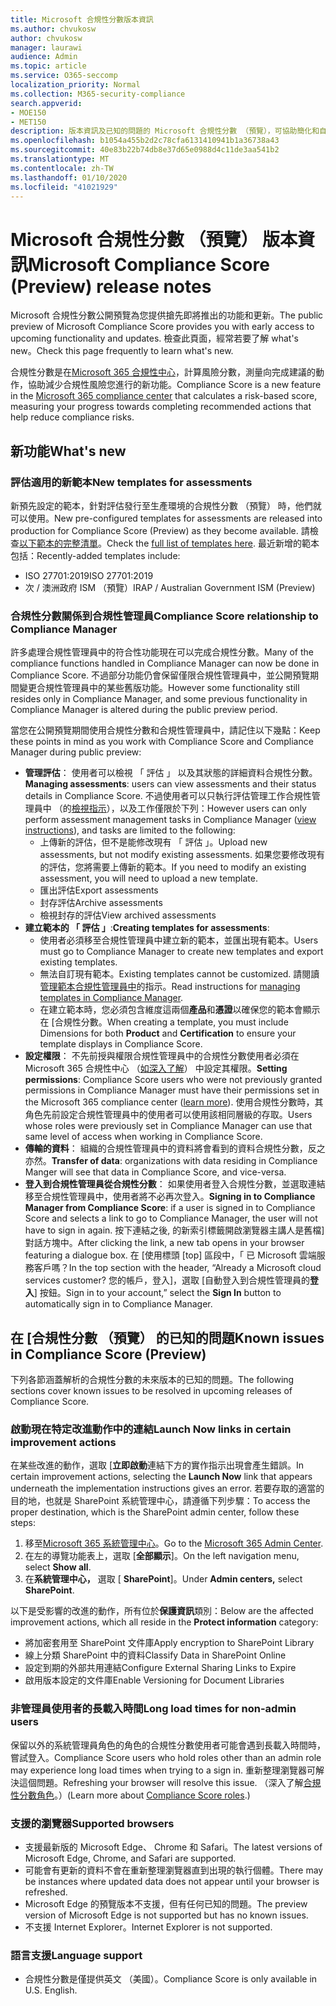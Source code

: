 ```yaml
---
title: Microsoft 合規性分數版本資訊
ms.author: chvukosw
author: chvukosw
manager: laurawi
audience: Admin
ms.topic: article
ms.service: O365-seccomp
localization_priority: Normal
ms.collection: M365-security-compliance
search.appverid:
- MOE150
- MET150
description: 版本資訊及已知的問題的 Microsoft 合規性分數 （預覽），可協助簡化和自動化風險評定 M365 合規性中心中的功能。
ms.openlocfilehash: b1054a455b2d2c78cfa6131410941b1a36738a43
ms.sourcegitcommit: 40e83b22b74db8e37d65e0988d4c11de3aa541b2
ms.translationtype: MT
ms.contentlocale: zh-TW
ms.lasthandoff: 01/10/2020
ms.locfileid: "41021929"
---
```

# <a name="microsoft-compliance-score-preview-release-notes"></a><span data-ttu-id="ee6e4-103">Microsoft 合規性分數 （預覽） 版本資訊</span><span class="sxs-lookup"><span data-stu-id="ee6e4-103">Microsoft Compliance Score (Preview) release notes</span></span>

<span data-ttu-id="ee6e4-104">Microsoft 合規性分數公開預覽為您提供搶先即將推出的功能和更新。</span><span class="sxs-lookup"><span data-stu-id="ee6e4-104">The public preview of Microsoft Compliance Score provides you with early access to upcoming functionality and updates.</span></span> <span data-ttu-id="ee6e4-105">檢查此頁面，經常若要了解 what's new。</span><span class="sxs-lookup"><span data-stu-id="ee6e4-105">Check this page frequently to learn what's new.</span></span>

<span data-ttu-id="ee6e4-106">合規性分數是在[Microsoft 365 合規性中心](microsoft-365-compliance-center.md)，計算風險分數，測量向完成建議的動作，協助減少合規性風險您進行的新功能。</span><span class="sxs-lookup"><span data-stu-id="ee6e4-106">Compliance Score is a new feature in the [Microsoft 365 compliance center](microsoft-365-compliance-center.md) that calculates a risk-based score, measuring your progress towards completing recommended actions that help reduce compliance risks.</span></span>

## <a name="whats-new"></a><span data-ttu-id="ee6e4-107">新功能</span><span class="sxs-lookup"><span data-stu-id="ee6e4-107">What's new</span></span>

### <a name="new-templates-for-assessments"></a><span data-ttu-id="ee6e4-108">評估適用的新範本</span><span class="sxs-lookup"><span data-stu-id="ee6e4-108">New templates for assessments</span></span>

<span data-ttu-id="ee6e4-109">新預先設定的範本，針對評估發行至生產環境的合規性分數 （預覽） 時，他們就可以使用。</span><span class="sxs-lookup"><span data-stu-id="ee6e4-109">New pre-configured templates for assessments are released into production for Compliance Score (Preview) as they become available.</span></span> <span data-ttu-id="ee6e4-110">請檢查[以下範本的完整清單](compliance-score.md#templates)。</span><span class="sxs-lookup"><span data-stu-id="ee6e4-110">Check the [full list of templates here](compliance-score.md#templates).</span></span> <span data-ttu-id="ee6e4-111">最近新增的範本包括：</span><span class="sxs-lookup"><span data-stu-id="ee6e4-111">Recently-added templates include:</span></span>

- <span data-ttu-id="ee6e4-112">ISO 27701:2019</span><span class="sxs-lookup"><span data-stu-id="ee6e4-112">ISO 27701:2019</span></span>
- <span data-ttu-id="ee6e4-113">次 / 澳洲政府 ISM （預覽）</span><span class="sxs-lookup"><span data-stu-id="ee6e4-113">IRAP / Australian Government ISM (Preview)</span></span>


### <a name="compliance-score-relationship-to-compliance-manager"></a><span data-ttu-id="ee6e4-114">合規性分數關係到合規性管理員</span><span class="sxs-lookup"><span data-stu-id="ee6e4-114">Compliance Score relationship to Compliance Manager</span></span>

<span data-ttu-id="ee6e4-115">許多處理合規性管理員中的符合性功能現在可以完成合規性分數。</span><span class="sxs-lookup"><span data-stu-id="ee6e4-115">Many of the compliance functions handled in Compliance Manager can now be done in Compliance Score.</span></span> <span data-ttu-id="ee6e4-116">不過部分功能仍會保留僅限合規性管理員中，並公開預覽期間變更合規性管理員中的某些舊版功能。</span><span class="sxs-lookup"><span data-stu-id="ee6e4-116">However some functionality still resides only in Compliance Manager, and some previous functionality in Compliance Manager is altered during the public preview period.</span></span> 

<span data-ttu-id="ee6e4-117">當您在公開預覽期間使用合規性分數和合規性管理員中，請記住以下幾點：</span><span class="sxs-lookup"><span data-stu-id="ee6e4-117">Keep these points in mind as you work with Compliance Score and Compliance Manager during public preview:</span></span>

- <span data-ttu-id="ee6e4-118">**管理評估**： 使用者可以檢視 「 評估 」 以及其狀態的詳細資料合規性分數。</span><span class="sxs-lookup"><span data-stu-id="ee6e4-118">**Managing assessments**: users can view assessments and their status details in Compliance Score.</span></span> <span data-ttu-id="ee6e4-119">不過使用者可以只執行評估管理工作合規性管理員中 （的[檢視指示](working-with-compliance-manager.md#assessments)），以及工作僅限於下列：</span><span class="sxs-lookup"><span data-stu-id="ee6e4-119">However users can only perform assessment management tasks in Compliance Manager ([view instructions](working-with-compliance-manager.md#assessments)), and tasks are limited to the following:</span></span>
    - <span data-ttu-id="ee6e4-120">上傳新的評估，但不是能修改現有 「 評估 」。</span><span class="sxs-lookup"><span data-stu-id="ee6e4-120">Upload new assessments, but not modify existing assessments.</span></span> <span data-ttu-id="ee6e4-121">如果您要修改現有的評估，您將需要上傳新的範本。</span><span class="sxs-lookup"><span data-stu-id="ee6e4-121">If you need to modify an existing assessment, you will need to upload a new template.</span></span>
    - <span data-ttu-id="ee6e4-122">匯出評估</span><span class="sxs-lookup"><span data-stu-id="ee6e4-122">Export assessments</span></span>
    - <span data-ttu-id="ee6e4-123">封存評估</span><span class="sxs-lookup"><span data-stu-id="ee6e4-123">Archive assessments</span></span>
    - <span data-ttu-id="ee6e4-124">檢視封存的評估</span><span class="sxs-lookup"><span data-stu-id="ee6e4-124">View archived assessments</span></span>
 - <span data-ttu-id="ee6e4-125">**建立範本的 「 評估 」**:</span><span class="sxs-lookup"><span data-stu-id="ee6e4-125">**Creating templates for assessments**:</span></span> 
   - <span data-ttu-id="ee6e4-126">使用者必須移至合規性管理員中建立新的範本，並匯出現有範本。</span><span class="sxs-lookup"><span data-stu-id="ee6e4-126">Users must go to Compliance Manager to create new templates and export existing templates.</span></span> 
   - <span data-ttu-id="ee6e4-127">無法自訂現有範本。</span><span class="sxs-lookup"><span data-stu-id="ee6e4-127">Existing templates cannot be customized.</span></span> <span data-ttu-id="ee6e4-128">請閱讀[管理範本合規性管理員中](working-with-compliance-manager.md#templates)的指示。</span><span class="sxs-lookup"><span data-stu-id="ee6e4-128">Read instructions for [managing templates in Compliance Manager](working-with-compliance-manager.md#templates).</span></span>
   - <span data-ttu-id="ee6e4-129">在建立範本時，您必須包含維度這兩個**產品**和**憑證**以確保您的範本會顯示在 [合規性分數。</span><span class="sxs-lookup"><span data-stu-id="ee6e4-129">When creating a template, you must include Dimensions for both **Product** and **Certification** to ensure your template displays in Compliance Score.</span></span>
 - <span data-ttu-id="ee6e4-130">**設定權限**： 不先前授與權限合規性管理員中的合規性分數使用者必須在 Microsoft 365 合規性中心 （[如深入了解](compliance-score-setup.md#set-user-permissions-and-assign-roles)） 中設定其權限。</span><span class="sxs-lookup"><span data-stu-id="ee6e4-130">**Setting permissions**: Compliance Score users who were not previously granted permissions in Compliance Manager must have their permissions set in the Microsoft 365 compliance center ([learn more](compliance-score-setup.md#set-user-permissions-and-assign-roles)).</span></span> <span data-ttu-id="ee6e4-131">使用合規性分數時，其角色先前設定合規性管理員中的使用者可以使用該相同層級的存取。</span><span class="sxs-lookup"><span data-stu-id="ee6e4-131">Users whose roles were previously set in Compliance Manager can use that same level of access when working in Compliance Score.</span></span>
- <span data-ttu-id="ee6e4-132">**傳輸的資料**： 組織的合規性管理員中的資料將會看到的資料合規性分數，反之亦然。</span><span class="sxs-lookup"><span data-stu-id="ee6e4-132">**Transfer of data**: organizations with data residing in Compliance Manger will see that data in Compliance Score, and vice-versa.</span></span>
- <span data-ttu-id="ee6e4-133">**登入到合規性管理員從合規性分數**： 如果使用者登入合規性分數，並選取連結移至合規性管理員中，使用者將不必再次登入。</span><span class="sxs-lookup"><span data-stu-id="ee6e4-133">**Signing in to Compliance Manager from Compliance Score**: if a user is signed in to Compliance Score and selects a link to go to Compliance Manager, the user will not have to sign in again.</span></span> <span data-ttu-id="ee6e4-134">按下連結之後, 的新索引標籤開啟瀏覽器主講人是舊檔] 對話方塊中。</span><span class="sxs-lookup"><span data-stu-id="ee6e4-134">After clicking the link, a new tab opens in your browser featuring a dialogue box.</span></span> <span data-ttu-id="ee6e4-135">在 [使用標頭 [top] 區段中，「 已 Microsoft 雲端服務客戶嗎？</span><span class="sxs-lookup"><span data-stu-id="ee6e4-135">In the top section with the header, “Already a Microsoft cloud services customer?</span></span> <span data-ttu-id="ee6e4-136">您的帳戶，登入]，選取 [自動登入到合規性管理員的**登入**] 按鈕。</span><span class="sxs-lookup"><span data-stu-id="ee6e4-136">Sign in to your account,” select the **Sign In** button to automatically sign in to Compliance Manager.</span></span>

## <a name="known-issues-in-compliance-score-preview"></a><span data-ttu-id="ee6e4-137">在 [合規性分數 （預覽） 的已知的問題</span><span class="sxs-lookup"><span data-stu-id="ee6e4-137">Known issues in Compliance Score (Preview)</span></span>

<span data-ttu-id="ee6e4-138">下列各節涵蓋解析的合規性分數的未來版本的已知的問題。</span><span class="sxs-lookup"><span data-stu-id="ee6e4-138">The following sections cover known issues to be resolved in upcoming releases of Compliance Score.</span></span>

### <a name="launch-now-links-in-certain-improvement-actions"></a><span data-ttu-id="ee6e4-139">啟動現在特定改進動作中的連結</span><span class="sxs-lookup"><span data-stu-id="ee6e4-139">Launch Now links in certain improvement actions</span></span>

<span data-ttu-id="ee6e4-140">在某些改進的動作，選取 [**立即啟動**連結下方的實作指示出現會產生錯誤。</span><span class="sxs-lookup"><span data-stu-id="ee6e4-140">In certain improvement actions, selecting the **Launch Now** link that appears underneath the implementation instructions gives an error.</span></span> <span data-ttu-id="ee6e4-141">若要存取的適當的目的地，也就是 SharePoint 系統管理中心，請遵循下列步驟：</span><span class="sxs-lookup"><span data-stu-id="ee6e4-141">To access the proper destination, which is the SharePoint admin center, follow these steps:</span></span>

1. <span data-ttu-id="ee6e4-142">移至[Microsoft 365 系統管理中心](https://admin.microsoft.com)。</span><span class="sxs-lookup"><span data-stu-id="ee6e4-142">Go to the [Microsoft 365 Admin Center](https://admin.microsoft.com).</span></span>
2. <span data-ttu-id="ee6e4-143">在左的導覽功能表上，選取 [**全部顯示**]。</span><span class="sxs-lookup"><span data-stu-id="ee6e4-143">On the left navigation menu, select **Show all**.</span></span>
3. <span data-ttu-id="ee6e4-144">在**系統管理中心，** 選取 [ **SharePoint**]。</span><span class="sxs-lookup"><span data-stu-id="ee6e4-144">Under **Admin centers,** select **SharePoint**.</span></span>

<span data-ttu-id="ee6e4-145">以下是受影響的改進的動作，所有位於**保護資訊**類別：</span><span class="sxs-lookup"><span data-stu-id="ee6e4-145">Below are the affected improvement actions, which all reside in the **Protect information** category:</span></span>
  - <span data-ttu-id="ee6e4-146">將加密套用至 SharePoint 文件庫</span><span class="sxs-lookup"><span data-stu-id="ee6e4-146">Apply encryption to SharePoint Library</span></span>
  - <span data-ttu-id="ee6e4-147">線上分類 SharePoint 中的資料</span><span class="sxs-lookup"><span data-stu-id="ee6e4-147">Classify Data in SharePoint Online</span></span>
  - <span data-ttu-id="ee6e4-148">設定到期的外部共用連結</span><span class="sxs-lookup"><span data-stu-id="ee6e4-148">Configure External Sharing Links to Expire</span></span>
  - <span data-ttu-id="ee6e4-149">啟用版本設定的文件庫</span><span class="sxs-lookup"><span data-stu-id="ee6e4-149">Enable Versioning for Document Libraries</span></span>

### <a name="long-load-times-for-non-admin-users"></a><span data-ttu-id="ee6e4-150">非管理員使用者的長載入時間</span><span class="sxs-lookup"><span data-stu-id="ee6e4-150">Long load times for non-admin users</span></span>
<span data-ttu-id="ee6e4-151">保留以外的系統管理員角色的角色的合規性分數使用者可能會遇到長載入時間時，嘗試登入。</span><span class="sxs-lookup"><span data-stu-id="ee6e4-151">Compliance Score users who hold roles other than an admin role may experience long load times when trying to a sign in.</span></span> <span data-ttu-id="ee6e4-152">重新整理瀏覽器可解決這個問題。</span><span class="sxs-lookup"><span data-stu-id="ee6e4-152">Refreshing your browser will resolve this issue.</span></span> <span data-ttu-id="ee6e4-153">（深入了解[合規性分數角色](compliance-score-setup.md#set-user-permissions-and-assign-roles)。）</span><span class="sxs-lookup"><span data-stu-id="ee6e4-153">(Learn more about [Compliance Score roles](compliance-score-setup.md#set-user-permissions-and-assign-roles).)</span></span>

### <a name="supported-browsers"></a><span data-ttu-id="ee6e4-154">支援的瀏覽器</span><span class="sxs-lookup"><span data-stu-id="ee6e4-154">Supported browsers</span></span>

- <span data-ttu-id="ee6e4-155">支援最新版的 Microsoft Edge、 Chrome 和 Safari。</span><span class="sxs-lookup"><span data-stu-id="ee6e4-155">The latest versions of Microsoft Edge, Chrome, and Safari are supported.</span></span>
- <span data-ttu-id="ee6e4-156">可能會有更新的資料不會在重新整理瀏覽器直到出現的執行個體。</span><span class="sxs-lookup"><span data-stu-id="ee6e4-156">There may be instances where updated data does not appear until your browser is refreshed.</span></span>
- <span data-ttu-id="ee6e4-157">Microsoft Edge 的預覽版本不支援，但有任何已知的問題。</span><span class="sxs-lookup"><span data-stu-id="ee6e4-157">The preview version of Microsoft Edge is not supported but has no known issues.</span></span>
- <span data-ttu-id="ee6e4-158">不支援 Internet Explorer。</span><span class="sxs-lookup"><span data-stu-id="ee6e4-158">Internet Explorer is not supported.</span></span>
 
### <a name="language-support"></a><span data-ttu-id="ee6e4-159">語言支援</span><span class="sxs-lookup"><span data-stu-id="ee6e4-159">Language support</span></span>

- <span data-ttu-id="ee6e4-160">合規性分數是僅提供英文 （美國）。</span><span class="sxs-lookup"><span data-stu-id="ee6e4-160">Compliance Score is only available in U.S. English.</span></span>